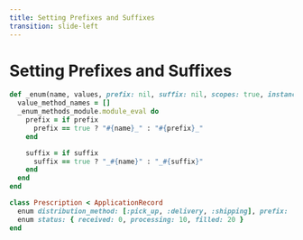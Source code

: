 ```yaml
---
title: Setting Prefixes and Suffixes
transition: slide-left
---
```


# Setting Prefixes and Suffixes

```rb {hide|*} filename="Source Code: rails/activerecord/lib/active_record/enum.rb"
def _enum(name, values, prefix: nil, suffix: nil, scopes: true, instance_methods: true, validate: false, **options)
  value_method_names = []
  _enum_methods_module.module_eval do
    prefix = if prefix
      prefix == true ? "#{name}_" : "#{prefix}_"
    end

    suffix = if suffix
      suffix == true ? "_#{name}" : "_#{suffix}"
    end
  end
end
```

```rb {hide|*} filename="Our Example: app/models/prescription.rb"
class Prescription < ApplicationRecord
  enum distribution_method: [:pick_up, :delivery, :shipping], prefix: 'distribution'  # Implicit – magical 🦄
  enum status: { received: 0, processing: 10, filled: 20 }                            # Explicit – no magic 💩
end
```

<!--
Starting on Line 251

- `prefix` and `suffix` can:
  - Keep their default `nil` value
  - Accept a Boolean value (but it would only make sense to pass `true` since the default is already `nil`)
  - Accept a String value

This slide ties into the next one
-->
